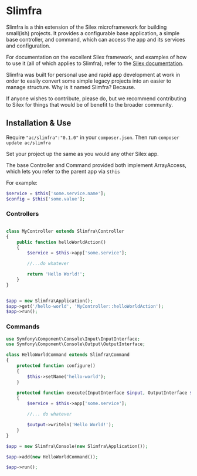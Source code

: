 # Slimfra #

Slimfra is a thin extension of the Silex microframework for building small(ish) projects.  It provides a configurable 
base application, a simple base controller, and command, which can access the app and its services and configuration.

For documentation on the excellent Silex framework, and examples of how to use it (all of which applies to Slimfra), 
refer to the [Silex documentation](http://silex.sensiolabs.org/).

Slimfra was built for personal use and rapid app development at work in order to easily convert some simple legacy projects 
into an easier to manage structure.  Why is it named Slimfra?  Because.

If anyone wishes to contribute, please do, but we recommend contributing to Silex for things that would be of benefit to 
the broader community.

## Installation & Use ##

Require `"ac/slimfra":"0.1.0"` in your `composer.json`.  Then run `composer update ac/slimfra`

Set your project up the same as you would any other Silex app.

The base Controller and Command provided both implement ArrayAccess, which lets you refer to the parent app via `$this`

For example:

```php
$service = $this['some.service.name'];
$config = $this['some.value'];
```

### Controllers ###

```php

class MyController extends Slimfra\Controller
{
	public function helloWorldAction()
	{
		$service = $this->app['some.service'];

		//...do whatever

		return 'Hello World!';
	}
}


$app = new Slimfra\Application();
$app->get('/hello-world', 'MyController::helloWorldAction');
$app->run();
```

### Commands ###

```php
use Symfony\Component\Console\Input\InputInterface;
use Symfony\Component\Console\Output\OutputInterface;

class HelloWorldCommand extends Slimfra\Command
{
	protected function configure()
	{
		$this->setName('hello-world');
	}

	protected function execute(InputInterface $input, OutputInterface $output)
	{
		$service = $this->app['some.service'];

		//... do whatever

		$output->writeln('Hello World!');
	}
}

$app = new Slimfra\Console(new Slimfra\Application());

$app->add(new HelloWorldCommand());

$app->run();
```